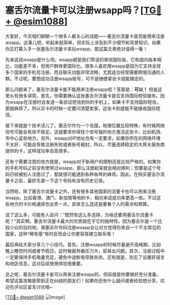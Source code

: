 # 塞舌尔流量卡可以注册wsapp吗？[[TG💪+ @esim1088](https://t.me/s/esim1088)]

大家好，今天咱们聊聊一个很多人都关心的话题——塞舌尔流量卡是否能用来注册wsapp。这事儿吧，听起来挺简单，但实际上涉及到不少细节和背景知识。如果你正打算入手一张塞舌尔流量卡来玩wsapp，那这篇文章绝对值得一看！

先来说说wsapp是什么吧。wsapp就是我们常说的某信国际版，它和国内版本相比，功能差不多，但用户群体更国际化。很多人喜欢用wsapp是因为它支持全球多个国家的手机号注册，而且聊天功能非常流畅，尤其适合经常需要跨境沟通的人群。不过呢，要想成功注册wsapp账号，可不是随便拿张卡就能搞定的。

那么问题来了，塞舌尔流量卡能不能用来注册wsapp呢？答案是：**可以！** 但是这里头有很多讲究。首先，你需要确认这张塞舌尔流量卡是否支持国际短信服务。因为wsapp在注册时会发送一条验证短信到你的手机上，如果卡不支持国际短信，那就麻烦了。所以买卡的时候一定要问清楚卖家，这张卡到底能不能接收国际短信。

接下来就是个技术活儿了。塞舌尔作为一个岛国，地理位置比较特殊，有时候网络信号可能会有些不稳定。这就要求你得找个信号强的地方激活这张卡，比如机场、市中心这些地方。另外，wsapp对IP地址也有一定要求，如果你所在的网络环境不太好，可能会导致注册失败或者账号被封。所以，尽量选择稳定的大网关服务商提供的卡，这样成功率会高很多。

还有个需要注意的地方就是，wsapp对于新用户的限制还是比较严格的。如果你的手机号码之前没有使用过wsapp，那么注册起来就会相对顺利；但要是这个号码已经被别人注册过了，那就很可能遇到各种各样的麻烦。因此，在购买塞舌尔流量卡之前，最好先查一下这个号码有没有历史记录。

当然啦，除了塞舌尔流量卡之外，还有很多其他国家的流量卡也可以用来注册wsapp。比如香港、澳门、新加坡等地的卡，相对来说成功率更高一些。不过这些地方的卡价格通常也会贵一点，具体怎么选还是要看个人的需求和预算。

说了这么多，可能有人会问：“既然有这么多选择，为啥还要用塞舌尔流量卡呢？”其实啊，塞舌尔流量卡最大的优势就在于它的独特性。因为塞舌尔是一个比较小众的目的地，用塞舌尔号码注册wsapp会让对方觉得你来自一个不太常见的国家，这种“稀有感”有时反而会让你更容易建立联系哦！

最后再给大家分享几个小技巧。首先，注册wsapp的时候尽量避开高峰期，比如晚上睡觉时间或者节假日，这时候服务器压力大，容易出问题。其次，注册过程中一定要保持手机电量充足，避免中途断电导致失败。还有就是，别忘了设置好语言和地区信息，这对后续使用体验很重要。

总之呢，塞舌尔流量卡是可以用来注册wsapp的，但前提是你要做好充分准备。希望这篇攻略能帮到正在纠结的朋友们！如果你还有什么疑问或者经验想分享，欢迎在评论区留言讨论哦~

[[TG💪+ @esim1088](https://t.me/s/esim1088) ![Image](https://i.postimg.cc/4NQfJmqS/Snipaste-2025-05-13-00-14-12.png)]